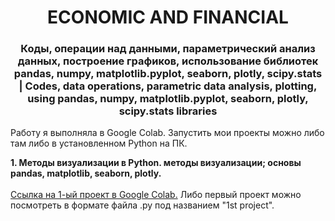 <h1 align="center"> ECONOMIC AND FINANCIAL</h1>

<h3 align="center"> Коды, операции над данными, параметрический анализ данных, построение графиков, использование библиотек pandas, numpy, matplotlib.pyplot, seaborn, plotly, scipy.stats<br> | Codes, data operations, parametric data analysis, plotting, using pandas, numpy, matplotlib.pyplot, seaborn, plotly, scipy.stats libraries </h3> 

Работу я выполняла в Google Colab. Запустить мои проекты можно либо там либо в установленном Python на ПК.<br>

**1. Методы визуализации в Python. методы визуализации; основы pandas, matplotlib, seaborn, plotly.** <br>
<br>
<a href="https://colab.research.google.com/drive/1Hxesy4huzxYqP3ImR_WgcHa1A5AectMz?usp=sharing">Ссылка на 1-ый проект в Google Colab.</a> Либо первый проект можно посмотреть в формате файла .py под названием "1st project".<br>
